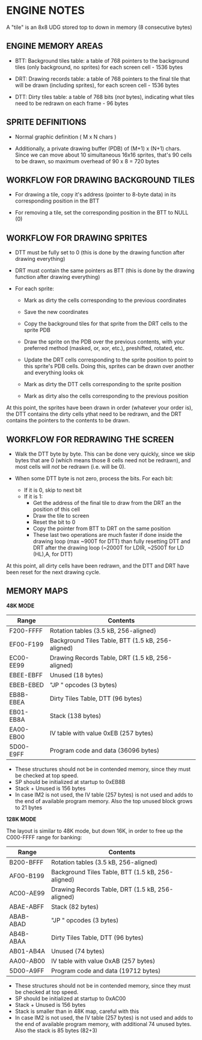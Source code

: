 # ENGINE NOTES

A "tile" is an 8x8 UDG stored top to down in memory (8 consecutive bytes)

## ENGINE MEMORY AREAS

- BTT: Background tiles table: a table of 768 pointers to the background tiles
  (only background, no sprites) for each screen cell - 1536 bytes

- DRT: Drawing records table: a table of 768 pointers to the final tile that will
  be drawn (including sprites), for each screen cell - 1536 bytes

- DTT: Dirty tiles table: a table of 768 bits (_not_ bytes), indicating what
  tiles need to be redrawn on each frame - 96 bytes

## SPRITE DEFINITIONS

- Normal graphic definition ( M x N chars )

- Additionally, a private drawing buffer (PDB) of (M+1) x (N+1) chars. 
  Since we can move about 10 simultaneous 16x16 sprites, that's 90 cells to
  be drawn, so maximum overhead of 90 x 8 = 720 bytes

## WORKFLOW FOR DRAWING BACKGROUND TILES

- For drawing a tile, copy it's address (pointer to 8-byte data) in its corresponding
  position in the BTT

- For removing a tile, set the corresponding position in the BTT to NULL (0)

## WORKFLOW FOR DRAWING SPRITES

- DTT must be fully set to 0 (this is done by the drawing function after
  drawing everything)

- DRT must contain the same pointers as BTT (this is done by the drawing
  function after drawing everything)

- For each sprite:

  - Mark as dirty the cells corresponding to the previous coordinates

  - Save the new coordinates

  - Copy the background tiles for that sprite from the DRT cells to the
    sprite PDB

  - Draw the sprite on the PDB over the previous contents, with your
    preferred method (masked, or, xor, etc.), preshifted, rotated, etc.

  - Update the DRT cells corresponding to the sprite position to point to
    this sprite's PDB cells.  Doing this, sprites can be drawn over another
    and everything looks ok

  - Mark as dirty the DTT cells corresponding to the sprite position

  - Mark as dirty also the cells corresponding to the previous position

At this point, the sprites have been drawn in order (whatever your order
is), the DTT contains the dirty cells ythat need to be redrawn, and the DRT
contains the pointers to the contents to be drawn.

## WORKFLOW FOR REDRAWING THE SCREEN

- Walk the DTT byte by byte. This can be done very quickly, since we skip
  bytes that are 0 (which means those 8 cells need not be redrawn), and most
  cells will _not_ be redrawn (i.e. will be 0).

- When some DTT byte is not zero, process the bits. For each bit:
  - If it is 0, skip to next bit
  - If it is 1:
    - Get the address of the final tile to draw from the DRT an the position
      of this cell
    - Draw the tile to screen
    - Reset the bit to 0
    - Copy the pointer from BTT to DRT on the same position
    - These last two operations are much faster if done inside the drawing
    loop (max ~900T for DTT) than fully resetting DTT and DRT after the
    drawing loop (~2000T for LDIR, ~2500T for LD (HL),A, for DTT)
    
At this point, all dirty cells have been redrawn, and the DTT and DRT have
been reset for the next drawing cycle.

## MEMORY MAPS

**48K MODE**

| Range     | Contents                                          |
|-----------|---------------------------------------------------|
| F200-FFFF | Rotation tables (3.5 kB, 256-aligned)             |
| EF00-F199 | Background Tiles Table, BTT (1.5 kB, 256-aligned) |
| EC00-EE99 | Drawing Records Table, DRT (1.5 kB, 256-aligned)  |
| EBEE-EBFF | Unused (18 bytes)                                 |
| EBEB-EBED | "JP <isr>" opcodes (3 bytes)                      |
| EB8B-EBEA | Dirty Tiles Table, DTT (96 bytes)                 |
| EB01-EB8A | Stack (138 bytes)                                 |
| EA00-EB00 | IV table with value 0xEB (257 bytes)              |
| 5D00-E9FF | Program code and data (36096 bytes)               |

- These structures should not be in contended memory, since they must be checked at top speed.
- SP should be initialized at startup to 0xEB8B
- Stack + Unused is 156 bytes
- In case IM2 is not used, the IV table (257 bytes) is not used and adds to the end of available program memory. Also the top unused block grows to 21 bytes

**128K MODE**

The layout is similar to 48K mode, but down 16K, in order to free up the C000-FFFF range for banking:

| Range     | Contents                                          |
|-----------|---------------------------------------------------|
| B200-BFFF | Rotation tables (3.5 kB, 256-aligned)             |
| AF00-B199 | Background Tiles Table, BTT (1.5 kB, 256-aligned) |
| AC00-AE99 | Drawing Records Table, DRT (1.5 kB, 256-aligned)  |
| ABAE-ABFF | Stack (82 bytes)                                  |
| ABAB-ABAD | "JP <isr>" opcodes (3 bytes)                      |
| AB4B-ABAA | Dirty Tiles Table, DTT (96 bytes)                 |
| AB01-AB4A | Unused (74 bytes)                                 |
| AA00-AB00 | IV table with value 0xAB (257 bytes)              |
| 5D00-A9FF | Program code and data (19712 bytes)               |

- These structures should not be in contended memory, since they must be checked at top speed.
- SP should be initialized at startup to 0xAC00
- Stack + Unused is 156 bytes
- Stack is smaller than in 48K map, careful with this
- In case IM2 is not used, the IV table (257 bytes) is not used and adds to the end of available program memory, with additional 74 unused bytes. Also the stack is 85 bytes (82+3)
